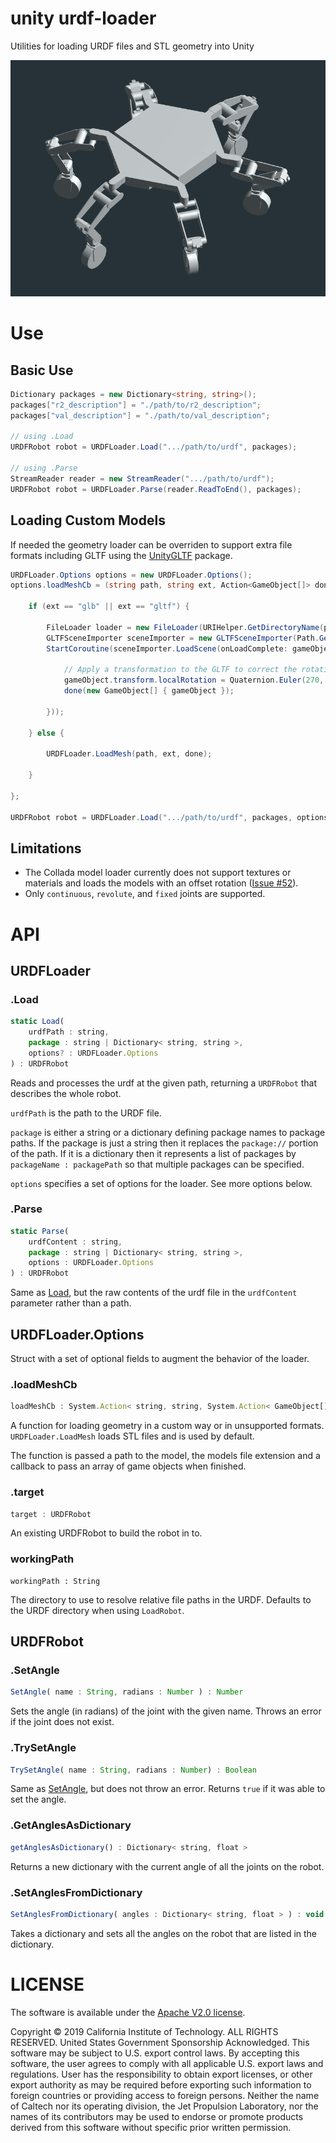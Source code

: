 # unity urdf-loader

Utilities for loading URDF files and STL geometry into Unity

![Example](../docs/unity-example.gif)

# Use

## Basic Use

```cs
Dictionary packages = new Dictionary<string, string>();
packages["r2_description"] = "./path/to/r2_description";
packages["val_description"] = "./path/to/val_description";

// using .Load
URDFRobot robot = URDFLoader.Load(".../path/to/urdf", packages);

// using .Parse
StreamReader reader = new StreamReader(".../path/to/urdf");
URDFRobot robot = URDFLoader.Parse(reader.ReadToEnd(), packages);
```

## Loading Custom Models

If needed the geometry loader can be overriden to support extra file formats including GLTF using the [UnityGLTF](https://github.com/KhronosGroup/UnityGLTF) package.

```cs
URDFLoader.Options options = new URDFLoader.Options();
options.loadMeshCb = (string path, string ext, Action<GameObject[]> done) => {

    if (ext == "glb" || ext == "gltf") {

        FileLoader loader = new FileLoader(URIHelper.GetDirectoryName(path));
        GLTFSceneImporter sceneImporter = new GLTFSceneImporter(Path.GetFileName(path), loader);
        StartCoroutine(sceneImporter.LoadScene(onLoadComplete: gameObject => {

            // Apply a transformation to the GLTF to correct the rotation for the URDF frame.
            gameObject.transform.localRotation = Quaternion.Euler(270, 90, 0);
            done(new GameObject[] { gameObject });

        }));

    } else {

        URDFLoader.LoadMesh(path, ext, done);

    }

};

URDFRobot robot = URDFLoader.Load(".../path/to/urdf", packages, options);
```

## Limitations
- The Collada model loader currently does not support textures or materials and loads the models with an offset rotation ([Issue #52](https://github.com/gkjohnson/urdf-loaders/issues/52)).
- Only `continuous`, `revolute`, and `fixed` joints are supported.

# API

## URDFLoader

### .Load

```js
static Load(
    urdfPath : string,
    package : string | Dictionary< string, string >,
    options? : URDFLoader.Options
) : URDFRobot
```

Reads and processes the urdf at the given path, returning a `URDFRobot` that describes the whole robot.

`urdfPath` is the path to the URDF file.

`package` is either a string or a dictionary defining package names to package paths. If the package is just a string then it replaces the `package://` portion of the path. If it is a dictionary then it represents a list of packages by `packageName : packagePath` so that multiple packages can be specified.

`options` specifies a set of options for the loader. See more options below.

### .Parse

```js
static Parse(
    urdfContent : string,
    package : string | Dictionary< string, string >,
    options : URDFLoader.Options
) : URDFRobot
```

Same  as [Load](#.Load), but the raw contents of the urdf file in the `urdfContent` parameter rather than a path.

## URDFLoader.Options

Struct with a set of optional fields to augment the behavior of the loader.

### .loadMeshCb

```js
loadMeshCb : System.Action< string, string, System.Action< GameObject[] > >
```

A function for loading geometry in a custom way or in unsupported formats. `URDFLoader.LoadMesh` loads STL files and is used by default.

The function is passed a path to the model, the models file extension and a callback to pass an array of game objects when finished.

### .target

```js
target : URDFRobot
```

An existing URDFRobot to build the robot in to.

### workingPath

```
workingPath : String
```

The directory to use to resolve relative file paths in the URDF. Defaults to the URDF directory when using `LoadRobot`.

## URDFRobot

### .SetAngle
```js
SetAngle( name : String, radians : Number ) : Number
```

Sets the angle (in radians) of the joint with the given name. Throws an error if the joint does not exist.

### .TrySetAngle

```js
TrySetAngle( name : String, radians : Number) : Boolean
```

Same as [SetAngle](#.SetAngle), but does not throw an error. Returns `true` if it was able to set the angle.

### .GetAnglesAsDictionary

```js
getAnglesAsDictionary() : Dictionary< string, float >
```

Returns a new dictionary with the current angle of all the joints on the robot.

### .SetAnglesFromDictionary

```js
SetAnglesFromDictionary( angles : Dictionary< string, float > ) : void
```

Takes a dictionary and sets all the angles on the robot that are listed in the dictionary.

# LICENSE

The software is available under the [Apache V2.0 license](../LICENSE.txt).

Copyright © 2019 California Institute of Technology. ALL RIGHTS
RESERVED. United States Government Sponsorship Acknowledged. This software may
be subject to U.S. export control laws. By accepting this software,
the user agrees to comply with all applicable U.S. export laws and
regulations. User has the responsibility to obtain export licenses,
or other export authority as may be required before exporting such
information to foreign countries or providing access to foreign
persons. Neither the name of Caltech nor its operating division, the
Jet Propulsion Laboratory, nor the names of its contributors may be
used to endorse or promote products derived from this software
without specific prior written permission.
